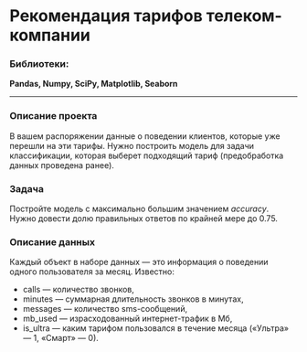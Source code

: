 # Рекомендация тарифов телеком-компании

### Библиотеки:
**Pandas, Numpy, SciPy, Matplotlib, Seaborn**

---
### Описание проекта
В вашем распоряжении данные о поведении клиентов, которые уже перешли на эти тарифы.
Нужно построить модель для задачи классификации, которая выберет подходящий тариф (предобработка данных проведена ранее).

### Задача
Постройте модель с максимально большим значением *accuracy*. Нужно довести долю правильных ответов по крайней мере до 0.75.

### Описание данных

Каждый объект в наборе данных — это информация о поведении одного пользователя за месяц. Известно:
- сalls — количество звонков,
- minutes — суммарная длительность звонков в минутах,
- messages — количество sms-сообщений,
- mb_used — израсходованный интернет-трафик в Мб,
- is_ultra — каким тарифом пользовался в течение месяца («Ультра» — 1, «Смарт» — 0).
